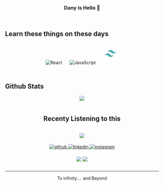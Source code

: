 
### <div align="center">Dany is Hello 👾</div>  

<br/>  


## Learn these things on these days  

 
<div align="center">  
<img style="margin: 10px" src="https://profilinator.rishav.dev/skills-assets/react-original-wordmark.svg" alt="React" height="50" />  
<img style="margin: 10px" src="https://profilinator.rishav.dev/skills-assets/javascript-original.svg" alt="JavaScript" height="50" />  
<img style="margin: 10px" src="https://raw.githubusercontent.com/github/explore/80688e429a7d4ef2fca1e82350fe8e3517d3494d/topics/tailwind/tailwind.png" height="50"/>
</div>

<br/>  



## Github Stats  
<div align="center"![GitHub Stats](https://github-readme-stats.vercel.app/api?username=dany-boop&show_icons=true&include_all_commits=true&count_private=true&theme=tokyonight)</div>
<div align="center"><img src="https://github-readme-stats.vercel.app/api/top-langs/?username=dany-boop&hide_border=true&layout=compact" align="center" /></div>  


<br/>  
   
## Recenty Listening to this  

<br/>  

<div align="center"><img src="https://spotify-github-profile.vercel.app/api/view?uid=v24ws2yitqfkhqnujt09us1kk&cover_image=true&theme=default&bar_color=00f004&bar_color_cover=true" /></div>  

<br/>  


<div align="center">
<a href="https://github.com/dany-boop" target="_blank">
<img src=https://img.shields.io/badge/github-%2324292e.svg?&style=for-the-badge&logo=github&logoColor=white alt=github style="margin-bottom: 5px;" />
</a>
<a href="https://linkedin.com/in/Moh Dany Asmoro" target="_blank">
<img src=https://img.shields.io/badge/linkedin-%231E77B5.svg?&style=for-the-badge&logo=linkedin&logoColor=white alt=linkedin style="margin-bottom: 5px;" />
</a>
<a href="https://instagram.com/_.daannnnyy" target="_blank">
<img src=https://img.shields.io/badge/instagram-%23000000.svg?&style=for-the-badge&logo=instagram&logoColor=white alt=instagram style="margin-bottom: 5px;" />
</a>  
</div>  
  

<br/>  
<div align="center">
            <a href="https://paypal.me/not added yet" target="_blank" style="display: inline-block;">
                <img
                    src="https://img.shields.io/badge/Donate-PayPal-blue.svg?style=flat-square" 
                    align="center"
                />
            </a>
            <a href="https://www.buymeacoffee.com/not added too ofc" target="_blank" style="display: inline-block;">
                <img
                    src="https://img.shields.io/badge/Donate-Buy%20Me%20A%20Coffee-orange.svg?style=flat-square" 
                    align="center"
                />
            </a></div>
<br />

----
<div align="center">To infinity.... and Beyond</div>
